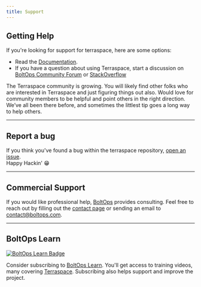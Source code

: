 ```yaml
---
title: Support
---
```


## Getting Help

If you're looking for support for terraspace, here are some options:

* Read the [Documentation](https://terraspace.cloud).
* If you have a question about using Terraspace, start a discussion on [BoltOps Community Forum](https://community.boltops.com/) or [StackOverflow](https://stackoverflow.com/questions/tagged/terraspace)

The Terraspace community is growing. You will likely find other folks who are interested in Terraspace and just figuring things out also. Would love for community members to be helpful and point others in the right direction. We’ve all been there before, and sometimes the littlest tip goes a long way to help others.

___

## Report a bug

If you think you've found a bug within the terraspace repository, [open an issue](https://github.com/boltops-tools/terraspace/issues/new/choose).
<br>
Happy Hackin' 😁

___

## Commercial Support

If you would like professional help, [BoltOps](https://www.boltops.com/) provides consulting. Feel free to reach out by filling out the [contact page](https://www.boltops.com/contact) or sending an email to contact@boltops.com.

___

## BoltOps Learn

[![BoltOps Learn Badge](https://img.boltops.com/boltops-learn/boltops-learn-logo.png)](https://learn.boltops.com)

Consider subscribing to [BoltOps Learn](https://learn.boltops.com). You'll get access to training videos, many covering [Terraspace](https://learn.boltops.com/courses/terraspace-fundamentals). Subscribing also helps support and improve the project.
